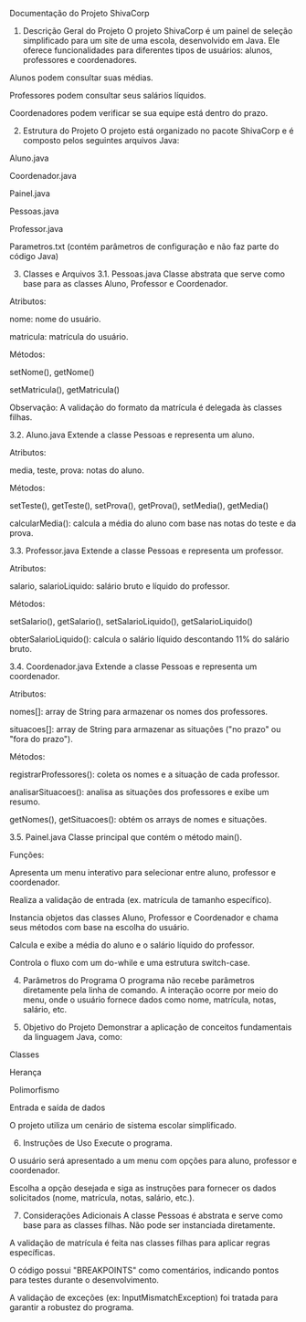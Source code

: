 Documentação do Projeto ShivaCorp

1. Descrição Geral do Projeto
O projeto ShivaCorp é um painel de seleção simplificado para um site de uma escola, desenvolvido em Java. Ele oferece funcionalidades para diferentes tipos de usuários: alunos, professores e coordenadores.

Alunos podem consultar suas médias.

Professores podem consultar seus salários líquidos.

Coordenadores podem verificar se sua equipe está dentro do prazo.

2. Estrutura do Projeto
O projeto está organizado no pacote ShivaCorp e é composto pelos seguintes arquivos Java:

Aluno.java

Coordenador.java

Painel.java

Pessoas.java

Professor.java

Parametros.txt (contém parâmetros de configuração e não faz parte do código Java)

3. Classes e Arquivos
3.1. Pessoas.java
Classe abstrata que serve como base para as classes Aluno, Professor e Coordenador.

Atributos:

nome: nome do usuário.

matricula: matrícula do usuário.

Métodos:

setNome(), getNome()

setMatricula(), getMatricula()

Observação: A validação do formato da matrícula é delegada às classes filhas.

3.2. Aluno.java
Extende a classe Pessoas e representa um aluno.

Atributos:

media, teste, prova: notas do aluno.

Métodos:

setTeste(), getTeste(), setProva(), getProva(), setMedia(), getMedia()

calcularMedia(): calcula a média do aluno com base nas notas do teste e da prova.

3.3. Professor.java
Extende a classe Pessoas e representa um professor.

Atributos:

salario, salarioLiquido: salário bruto e líquido do professor.

Métodos:

setSalario(), getSalario(), setSalarioLiquido(), getSalarioLiquido()

obterSalarioLiquido(): calcula o salário líquido descontando 11% do salário bruto.

3.4. Coordenador.java
Extende a classe Pessoas e representa um coordenador.

Atributos:

nomes[]: array de String para armazenar os nomes dos professores.

situacoes[]: array de String para armazenar as situações ("no prazo" ou "fora do prazo").

Métodos:

registrarProfessores(): coleta os nomes e a situação de cada professor.

analisarSituacoes(): analisa as situações dos professores e exibe um resumo.

getNomes(), getSituacoes(): obtém os arrays de nomes e situações.

3.5. Painel.java
Classe principal que contém o método main().

Funções:

Apresenta um menu interativo para selecionar entre aluno, professor e coordenador.

Realiza a validação de entrada (ex. matrícula de tamanho específico).

Instancia objetos das classes Aluno, Professor e Coordenador e chama seus métodos com base na escolha do usuário.

Calcula e exibe a média do aluno e o salário líquido do professor.

Controla o fluxo com um do-while e uma estrutura switch-case.

4. Parâmetros do Programa
O programa não recebe parâmetros diretamente pela linha de comando. A interação ocorre por meio do menu, onde o usuário fornece dados como nome, matrícula, notas, salário, etc.

5. Objetivo do Projeto
Demonstrar a aplicação de conceitos fundamentais da linguagem Java, como:

Classes

Herança

Polimorfismo

Entrada e saída de dados

O projeto utiliza um cenário de sistema escolar simplificado.

6. Instruções de Uso
Execute o programa.

O usuário será apresentado a um menu com opções para aluno, professor e coordenador.

Escolha a opção desejada e siga as instruções para fornecer os dados solicitados (nome, matrícula, notas, salário, etc.).

7. Considerações Adicionais
A classe Pessoas é abstrata e serve como base para as classes filhas. Não pode ser instanciada diretamente.

A validação de matrícula é feita nas classes filhas para aplicar regras específicas.

O código possui "BREAKPOINTS" como comentários, indicando pontos para testes durante o desenvolvimento.

A validação de exceções (ex: InputMismatchException) foi tratada para garantir a robustez do programa.
